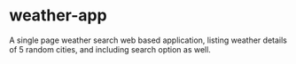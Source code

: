 # weather-app
A single page weather search web based application, listing weather details of 5 random cities, and including search option as well.
